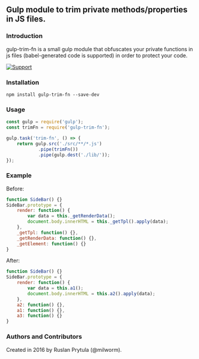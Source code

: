 ## Gulp module to trim private methods/properties in JS files.

### Introduction
gulp-trim-fn is a small gulp module that obfuscates your private functions in js files (babel-generated code is supported) in order to protect your code.

[![Support](https://supporterhq.com/api/b/399936c021d5111d90001de85283a4b5/gulp-trim-fn)](https://supporterhq.com/support/399936c021d5111d90001de85283a4b5/gulp-trim-fn)

### Installation
    npm install gulp-trim-fn --save-dev

### Usage
```javascript
const gulp = require('gulp');
const trimFn = require('gulp-trim-fn');

gulp.task('trim-fn', () => {
    return gulp.src('./src/**/*.js')
            .pipe(trimFn())
            .pipe(gulp.dest('./lib/'));
});
```

### Example
Before:
```javascript
function SideBar() {}
SideBar.prototype = {
	render: function() {
		var data = this._getRenderData();
		document.body.innerHTML = this._getTpl().apply(data);
	},
	_getTpl: function() {},
	_getRenderData: function() {},
	_getElement: function() {}
}
```

After:
```javascript
function SideBar() {}
SideBar.prototype = {
	render: function() {
		var data = this.a1();
		document.body.innerHTML = this.a2().apply(data);
	},
	a2: function() {},
	a1: function() {},
	a3: function() {}
}
```

### Authors and Contributors
Created in 2016 by Ruslan Prytula (@milworm).
